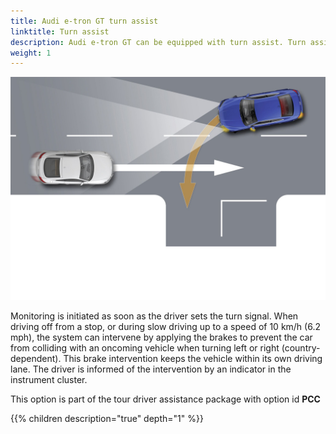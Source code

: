 ```yaml
---
title: Audi e-tron GT turn assist
linktitle: Turn assist
description: Audi e-tron GT can be equipped with turn assist. Turn assist monitors the road lane with oncoming traffic by means of radar sensors, the front camera and, in certain models, a laser scanner.
weight: 1
---
```



![Turn Assist](turnassist.jpg "Turn assist")

 Monitoring is initiated as soon as the driver sets the turn signal. When driving off from a stop, or during slow driving up to a speed of 10 km/h (6.2 mph), the system can intervene by applying the brakes to prevent the car from colliding with an oncoming vehicle when turning left or right (country-dependent). This brake intervention keeps the vehicle within its own driving lane. The driver is informed of the intervention by an indicator in the instrument cluster.

This option is part of the tour driver assistance package with option id **PCC**

{{% children description="true" depth="1" %}}
